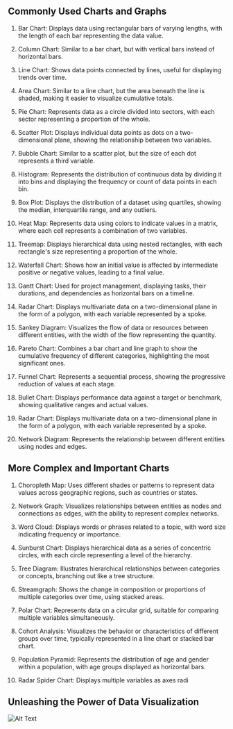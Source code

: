 ## Commonly Used Charts and Graphs

1. Bar Chart: Displays data using rectangular bars of varying lengths, with the length of each bar representing the data value.

2. Column Chart: Similar to a bar chart, but with vertical bars instead of horizontal bars.

3. Line Chart: Shows data points connected by lines, useful for displaying trends over time.

4. Area Chart: Similar to a line chart, but the area beneath the line is shaded, making it easier to visualize cumulative totals.

5. Pie Chart: Represents data as a circle divided into sectors, with each sector representing a proportion of the whole.

6. Scatter Plot: Displays individual data points as dots on a two-dimensional plane, showing the relationship between two variables.

7. Bubble Chart: Similar to a scatter plot, but the size of each dot represents a third variable.

8. Histogram: Represents the distribution of continuous data by dividing it into bins and displaying the frequency or count of data points in each bin.

9. Box Plot: Displays the distribution of a dataset using quartiles, showing the median, interquartile range, and any outliers.

10. Heat Map: Represents data using colors to indicate values in a matrix, where each cell represents a combination of two variables.

11. Treemap: Displays hierarchical data using nested rectangles, with each rectangle's size representing a proportion of the whole.

12. Waterfall Chart: Shows how an initial value is affected by intermediate positive or negative values, leading to a final value.

13. Gantt Chart: Used for project management, displaying tasks, their durations, and dependencies as horizontal bars on a timeline.

14. Radar Chart: Displays multivariate data on a two-dimensional plane in the form of a polygon, with each variable represented by a spoke.

15. Sankey Diagram: Visualizes the flow of data or resources between different entities, with the width of the flow representing the quantity.

16. Pareto Chart: Combines a bar chart and line graph to show the cumulative frequency of different categories, highlighting the most significant ones.

17. Funnel Chart: Represents a sequential process, showing the progressive reduction of values at each stage.

18. Bullet Chart: Displays performance data against a target or benchmark, showing qualitative ranges and actual values.

19. Radar Chart: Displays multivariate data on a two-dimensional plane in the form of a polygon, with each variable represented by a spoke.

20. Network Diagram: Represents the relationship between different entities using nodes and edges.

## More Complex and Important Charts

1. Choropleth Map: Uses different shades or patterns to represent data values across geographic regions, such as countries or states.

2. Network Graph: Visualizes relationships between entities as nodes and connections as edges, with the ability to represent complex networks.

3. Word Cloud: Displays words or phrases related to a topic, with word size indicating frequency or importance.

4. Sunburst Chart: Displays hierarchical data as a series of concentric circles, with each circle representing a level of the hierarchy.

5. Tree Diagram: Illustrates hierarchical relationships between categories or concepts, branching out like a tree structure.

6. Streamgraph: Shows the change in composition or proportions of multiple categories over time, using stacked areas.

7. Polar Chart: Represents data on a circular grid, suitable for comparing multiple variables simultaneously.

8. Cohort Analysis: Visualizes the behavior or characteristics of different groups over time, typically represented in a line chart or stacked bar chart.

9. Population Pyramid: Represents the distribution of age and gender within a population, with age groups displayed as horizontal bars.

10. Radar Spider Chart: Displays multiple variables as axes radi

## Unleashing the Power of Data Visualization
![Alt Text](relative/path/to/image.png)
